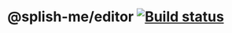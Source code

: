 # @splish-me/editor [![Build status](https://img.shields.io/travis/com/splish/editor.svg)](https://travis-ci.com/splish/editor)
